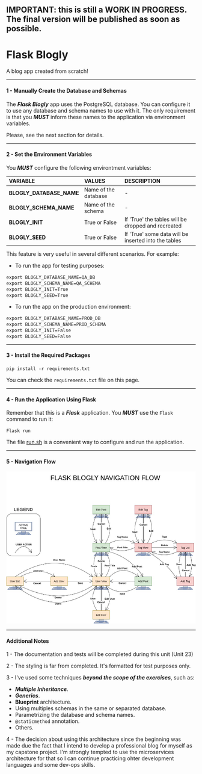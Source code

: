 ## IMPORTANT: this is still a WORK IN PROGRESS. The final version will be published as soon as possible.

# Flask Blogly

<p>A blog app created from scratch!</p>

-----
#### 1 - Manually Create the Database and Schemas

The ***Flask Blogly*** app uses the PostgreSQL database.
You can configure it to use any database and schema names to use with it.
The only requirement is that you ***MUST*** inform these names to the application via environment variables.

<p>Please, see the next section for details.</p>

-----
#### 2 - Set the Environment Variables

You ***MUST*** configure the following environtment variables:

| VARIABLE | VALUES |DESCRIPTION |
| :--- | :--- | :--- |
|  **BLOGLY_DATABASE_NAME** | Name of the database   | - |
|  **BLOGLY_SCHEMA_NAME** |  Name of the schema | - |
|  **BLOGLY_INIT** |  True or False  | If 'True' the tables will be dropped and recreated  |
|  **BLOGLY_SEED** |  True or False  | If 'True' some data will be inserted into the tables  |

This feature is very useful in several different scenarios. For example:

- To run the app for testing purposes:
```
export BLOGLY_DATABASE_NAME=QA_DB
export BLOGLY_SCHEMA_NAME=QA_SCHEMA
export BLOGLY_INIT=True
export BLOGLY_SEED=True
```
- To run the app on the production environment:
```
export BLOGLY_DATABASE_NAME=PROD_DB
export BLOGLY_SCHEMA_NAME=PROD_SCHEMA
export BLOGLY_INIT=False
export BLOGLY_SEED=False
```

-----
#### 3 - Install the Required Packages

```
pip install -r requirements.txt
```

You can check the `requirements.txt` file on this page. 

-----
#### 4 - Run the Application Using Flask

Remember that this is a ***Flask*** application. You ***MUST*** use the `Flask` command to run it:

```
Flask run
``` 

The file [run.sh](https://github.com/ac-springboard/unit-23/blob/master/23.1/exercise/flask-blogly/run.sh) is a convenient way to configure and run the application.

-----
#### 5 - Navigation Flow

![Navigation Flow](https://raw.githubusercontent.com/ac-springboard/unit-23/master/23.3/exercise/docs/blogly-navigation-v2.jpg)

-----
#### Additional Notes

1 - The documentation and tests will be completed during this unit (Unit 23)

2 - The styling is far from completed. It's formatted for test purposes only.

3 - I've used some techniques ***beyond the scope of the exercises***, such as:

- ***Multiple Inheritance***.
- ***Generics***.
- **Blueprint** architecture.
- Using multiples schemas in the same or separated database.
- Parametrizing the database and schema names.
- `@staticmethod` annotation.
- Others.

4 - The decision about using this architecture since the beginning was made due the fact that I intend to develop a professional blog for myself as my capstone project. I'm strongly tempted to use the microservices architecture for that so I can continue practicing ohter development languages and some dev-ops skills.


